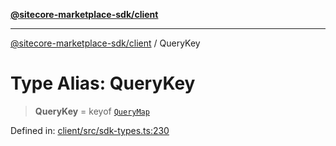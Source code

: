 [**@sitecore-marketplace-sdk/client**](../README.md)

***

[@sitecore-marketplace-sdk/client](../README.md) / QueryKey

# Type Alias: QueryKey

> **QueryKey** = keyof [`QueryMap`](../interfaces/QueryMap.md)

Defined in: [client/src/sdk-types.ts:230](https://github.com/Sitecore/sitecore-marketplace-sdk/blob/164b50f088c64d06bdfc3339d06f7bcbd681db60/packages/client/src/sdk-types.ts#L230)
